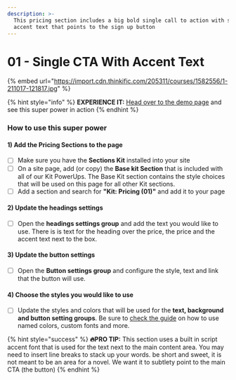 ```yaml
---
description: >-
  This pricing section includes a big bold single call to action with some
  accent text that points to the sign up button
---
```


# 01 - Single CTA With Accent Text

{% embed url="https://import.cdn.thinkific.com/205311/courses/1582556/1-211017-121817.jpg" %}

{% hint style="info" %}
**EXPERIENCE IT:** [Head over to the demo page](https://powerupkit.thinkific.com/pages/pricing) and see this super power in action
{% endhint %}

### How to use this super power

#### 1) Add the Pricing Sections to the page

* [ ] Make sure you have the **Sections Kit** installed into your site
* [ ] On a site page, add (or copy) the **Base kit Section** that is included with all of our Kit PowerUps. The Base Kit section contains the style choices that will be used on this page for all other Kit sections.&#x20;
* [ ] Add a section and search for **"Kit: Pricing (01)"** and add it to your page

#### 2) Update the headings settings

* [ ] Open the **headings settings group** and add the text you would like to use. There is is text for the heading over the price, the price and the accent text next to the box.

#### 3) Update the button settings

* [ ] Open the **Button settings group** and configure the style, text and link that the button will use.

#### 4) Choose the styles you would like to use

* [ ] Update the styles and colors that will be used for the **text, background and button setting groups**. Be sure to [check the guide](../../kit-common-sections/base-kit.md) on how to use named colors, custom fonts and more.

{% hint style="success" %}
**🔥PRO TIP:** This section uses a built in script accent font that is used for the text next to the main content area. You may need to insert line breaks to stack up your words. be short and sweet, it is not meant to be an area for a novel. We want it to subtlety point to the main CTA (the button)&#x20;
{% endhint %}
